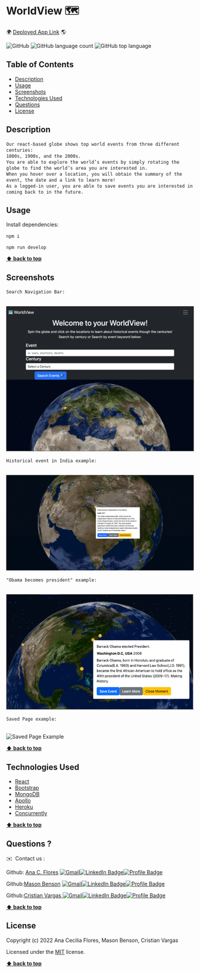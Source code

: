 # WorldView 🗺

🌍 [Deployed App Link](https://my-world-view.herokuapp.com/) 🌎

![GitHub](https://img.shields.io/github/license/anacecyflores1/WorldView)
![GitHub language count](https://img.shields.io/github/languages/count/anacecyflores1/WorldView)
![GitHub top language](https://img.shields.io/github/languages/top/anacecyflores1/WorldView)

## Table of Contents

- [Description](#description)
- [Usage](#usage)
- [Screenshots](#screenshots)
- [Technologies Used](#technologies-used)
- [Questions](#questions)
- [License](#license)

## Description

```
Our react-based globe shows top world events from three different centuries:
1800s, 1900s, and the 2000s.
You are able to explore the world’s events by simply rotating the globe to find the world’s area you are interested in.
When you hover over a location, you will obtain the summary of the event, the date and a link to learn more!
As a logged-in user, you are able to save events you are interested in coming back to in the future.

```

## Usage

Install dependencies:

```
npm i
```

```
npm run develop
```

**[⬆ back to top](#table-of-contents)**

## Screenshots

```
Search Navigation Bar:
```

<br>
<img src="client/src/assets/screenshots/search.png" alt="Search Nav Bar" title="Search Nav Bar"> 
<br>

```
Historical event in India example:
```

<br>
<img src="client/src/assets/screenshots/india.png" alt="India Example" title="India"> 
<br>

```
"Obama becomes president" example:
```

<br>
<img src="client/src/assets/screenshots/obama.png" alt="Obama becomes president example" title="Obama becomes president"> 
<br>

```
Saved Page example:
```

<br>
<img src="client/src/assets/screenshots/savedEvent.png" alt="Saved Page Example" title="Saved Page"> 
<br>

**[⬆ back to top](#table-of-contents)**

## Technologies Used

- [React](https://nodejs.org/en/)
- [Bootstrap](https://getbootstrap.com/docs/4.0/components/modal/)
- [MongoDB](https://www.mongodb.com/docs/manual/tutorial/install-mongodb-on-os-x/)
- [Apollo](https://studio.apollographql.com/)
- [Heroku](https://id.heroku.com/login)
- [Concurrently](https://www.npmjs.com/package/concurrently)

**[⬆ back to top](#table-of-contents)**

## Questions ?

✉️  Contact us :

Github: [Ana C. Flores](https://github.com/anacecyflores1)
<a href="mailto: anacecyflores1@gmail.com"><img src="https://img.shields.io/badge/Gmail-D14836?style=for-the-badge&logo=gmail&logoColor=white&color=071A2C" alt="Gmail"/></a><a href="https://www.linkedin.com/in/anacecyflores/"><img src="https://img.shields.io/badge/LinkedIn-blue?style=for-the-badge&logo=linkedin&logoColor=white&color=071A2C" alt="LinkedIn Badge"/></a><a href="https://cecy-professional-portfolio.herokuapp.com/" target="_blank"><img src="https://img.shields.io/badge/Profile-430098?style=for-the-badge&logo=heroku&logoColor=white&color=071A2C" alt="Profile Badge"/></a>

Github:[Mason Benson](https://github.com/mbenson025)
<a href="mailto: mbenson025@gmail.com"><img src="https://img.shields.io/badge/Gmail-D14836?style=for-the-badge&logo=gmail&logoColor=white&color=071A2C" alt="Gmail"/></a><a href="https://www.linkedin.com/in/mason-benson-6591b5102/"><img src="https://img.shields.io/badge/LinkedIn-blue?style=for-the-badge&logo=linkedin&logoColor=white&color=071A2C" alt="LinkedIn Badge"/></a><a href="https://mb-reactportfolio.herokuapp.com/" target="_blank"><img src="https://img.shields.io/badge/Profile-430098?style=for-the-badge&logo=heroku&logoColor=white&color=071A2C" alt="Profile Badge"/></a>

Github:[Cristian Vargas ](https://github.com/vcristian1)
<a href="mailto: cristian.v0223@gmail.com"><img src="https://img.shields.io/badge/Gmail-D14836?style=for-the-badge&logo=gmail&logoColor=white&color=071A2C" alt="Gmail"/></a><a href="https://www.linkedin.com/"><img src="https://img.shields.io/badge/LinkedIn-blue?style=for-the-badge&logo=linkedin&logoColor=white&color=071A2C" alt="LinkedIn Badge"/></a><a href="https://vcristian1.github.io/vcristian_portfolio_demo/" target="_blank"><img src="https://img.shields.io/badge/Profile-430098?style=for-the-badge&logo=heroku&logoColor=white&color=071A2C" alt="Profile Badge"/></a>

**[⬆ back to top](#table-of-contents)**

## License

Copyright (c) 2022 Ana Cecilia Flores, Mason Benson, Cristian Vargas

Licensed under the [MIT](LICENSE) license.

**[⬆ back to top](#table-of-contents)**
